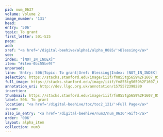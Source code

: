 ```yaml
---
pid: num_0637
volume: Volume 2
image_number: '131'
head: 
entry: '506'
topic: To grant
first_letter: 501-525
page: 
add: 
xref: "<a href='/digital-beehive/alpha1/alpha_0085/'>Blessing</a>"
see: 
index: "[NOT_IN_INDEX]"
item: "#item-0bc55be9f"
unparsed: 
line: 'Entry: 506|Topic: To grant|Xref: Blessing|Index: [NOT_IN_INDEX]|#item-0bc55be9f'
selection: https://stacks.stanford.edu/image/iiif/fm855tg5659%2F1607_0598/368,3440,2953,615/full/0/default.jpg
full_image: https://stacks.stanford.edu/image/iiif/fm855tg5659%2F1607_0598/full/full/0/default.jpg
annotation_uri: http://dev.llgc.org.uk/annotation/1575572398280
insertion: 
thumbnail: https://stacks.stanford.edu/image/iiif/fm855tg5659%2F1607_0598/368,3440,600,180/250,/0/default.jpg
label: 506. To grant
location: "<a href='/digital-beehive/toc/toc2_121/'>Full Page</a>"
issue: 
also_in_entry: "<a href='/digital-beehive/num3/num_0636'>Gift</a>"
order: '006'
layout: alpha_item
collection: num3
---
```

